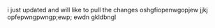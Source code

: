 i just updated and will like to pull the changes 
oshgfiopenwgopjew
jjkj
opfepwngpwngp;ewp;
ewdn gkldbngl
